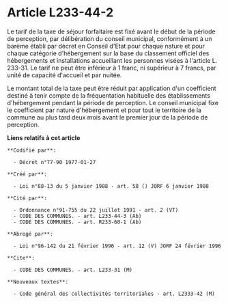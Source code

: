 # Article L233-44-2

Le tarif de la taxe de séjour forfaitaire est fixé avant le début de la période de perception, par délibération du conseil
municipal, conformément à un barème établi par décret en Conseil d'Etat pour chaque nature et pour chaque catégorie
d'hébergement sur la base du classement officiel des hébergements et installations accueillant les personnes visées à
l'article L. 233-31. Le tarif ne peut être inférieur à 1 franc, ni supérieur à 7 francs, par unité de capacité d'accueil et
par nuitée.

Le montant total de la taxe peut être réduit par application d'un coefficient destiné à tenir compte de la fréquentation
habituelle des établissements d'hébergement pendant la période de perception. Le conseil municipal fixe le coefficient par
nature d'hébergement et pour tout le territoire de la commune au plus tard deux mois avant le premier jour de la période de
perception.

**Liens relatifs à cet article**

	**Codifié par**:

	  - Décret n°77-90 1977-01-27

	**Créé par**:

	  - Loi n°88-13 du 5 janvier 1988 - art. 58 () JORF 6 janvier 1988

	**Cité par**:

	  - Ordonnance n°91-755 du 22 juillet 1991 - art. 2 (VT)
	  - CODE DES COMMUNES. - art. L233-44-3 (Ab)
	  - CODE DES COMMUNES. - art. R233-60-1 (Ab)

	**Abrogé par**:

	  - Loi n°96-142 du 21 février 1996 - art. 12 (V) JORF 24 février 1996

	**Cite**:

	  - CODE DES COMMUNES. - art. L233-31 (M)

	**Nouveaux textes**:

	  - Code général des collectivités territoriales - art. L2333-42 (M)
